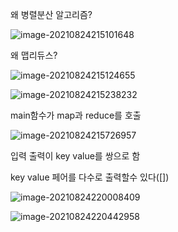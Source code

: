 왜 병렬분산 알고리즘?

![image-20210824215101648](C:\Users\multicampus\AppData\Roaming\Typora\typora-user-images\image-20210824215101648.png)



왜 맵리듀스?

![image-20210824215124655](C:\Users\multicampus\AppData\Roaming\Typora\typora-user-images\image-20210824215124655.png)

 

![image-20210824215238232](C:\Users\multicampus\AppData\Roaming\Typora\typora-user-images\image-20210824215238232.png) 



main함수가 map과 reduce를 호출

![image-20210824215726957](C:\Users\multicampus\AppData\Roaming\Typora\typora-user-images\image-20210824215726957.png)

입력 출력이 key value를 쌍으로 함

key value 페어를 다수로 출력할수 있다([])



![image-20210824220008409](C:\Users\multicampus\AppData\Roaming\Typora\typora-user-images\image-20210824220008409.png)



![image-20210824220442958](C:\Users\multicampus\AppData\Roaming\Typora\typora-user-images\image-20210824220442958.png)